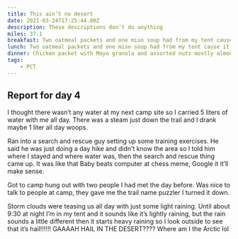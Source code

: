 ```yaml
---
title: This ain’t no desert
date: 2021-03-24T17:25:44.00Z
description: These descriptions don’t do anything
miles: 37.1
breakfast: Two oatmeal packets and one miso soup had from my tent cause it was raining
lunch: Two oatmeal packets and one miso soup had from my tent cause it was raining
dinner: Chicken packet with Mayo granola and assorted nuts mostly almonds. Cheddar broccoli soup with two packets of spam more nuts
tags: 
    - PCT
---
```

## Report for day 4

I thought there wasn’t any water at my next camp site so I carried 5 liters of water with me all day. There was a steam just down the trail and I drank maybe 1 liter all day woops.

Ran into a search and rescue guy setting up some training exercises. He said he was just doing a day hike and didn’t know the area so I told him where I stayed and where water was, then the search and rescue thing came up. It was like that Baby beats computer at chess meme, Google it it’ll make sense.

Got to camp hung out with two people I had met the day before. Was nice to talk to people at camp, they gave me the trail name puzzler I turned it down.

Storm clouds were teasing us all day with just some light raining. Until about 9:30 at night I’m in my tent and it sounds like it’s lightly raining, but the rain sounds a little different then it starts heavy raining so I look outside to see that it’s hail!!!!!! GAAAAH HAIL IN THE DESERT???? Where am I the Arctic lol